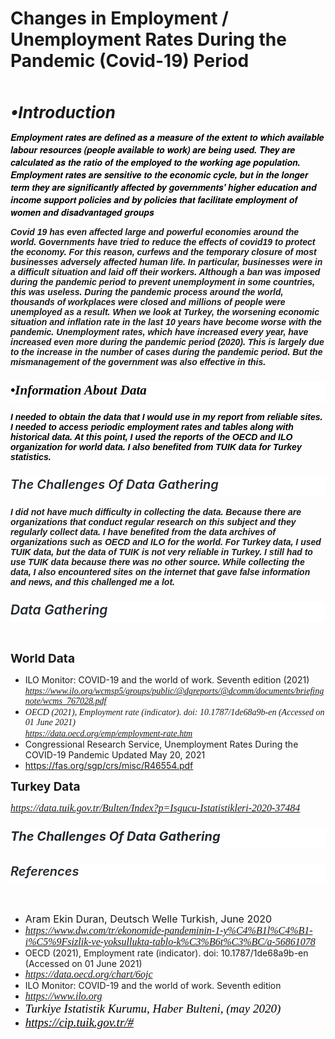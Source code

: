 # Changes in Employment / Unemployment Rates During the Pandemic (Covid-19) Period

<p><br></p>
<p><span style="font-size: 26px;"><strong><em>&bull;Introduction</em></strong></span></p>
<p><span style='color: rgb(0, 0, 0); font-family: Bernini, "Bernini Sans", "Helvetica Neue", Helvetica, Arial, sans-serif; font-size: 14px; font-style: normal; font-variant-ligatures: normal; font-variant-caps: normal; font-weight: 400; letter-spacing: normal; orphans: 2; text-align: start; text-indent: 0px; text-transform: none; white-space: normal; widows: 2; word-spacing: 0px; -webkit-text-stroke-width: 0px; background-color: rgb(255, 255, 255); text-decoration-thickness: initial; text-decoration-style: initial; text-decoration-color: initial; float: none; display: inline !important;'><strong><em>Employment rates are defined as a measure of the extent to which available labour resources (people available to work) are being used. They are calculated as the ratio of the employed to the working age population. Employment rates are sensitive to the economic cycle, but in the longer term they are significantly affected by governments&apos; higher education and income support policies and by policies that facilitate employment of women and disadvantaged groups</em></strong></span></p>
<p><strong><em><span style="font-family: Helvetica; font-size: 14px;">Covid 19 has even affected large and powerful economies around the world. Governments have tried to reduce the effects of covid19 to protect the economy. For this reason, curfews and the temporary closure of most businesses adversely affected human life. In particular, businesses were in a difficult situation and laid off their workers. Although a ban was imposed during the pandemic period to prevent unemployment in some countries, this was useless. During the pandemic process around the world, thousands of workplaces were closed and millions of people were unemployed as a result. When we look at Turkey, the worsening economic situation and inflation rate in the last 10 years have become worse with the pandemic. Unemployment rates, which have increased every year, have increased even more during the pandemic period (2020). This is largely due to the increase in the number of cases during the pandemic period. But the mismanagement of the government was also effective in this.</span></em></strong></p>
<h2 style='box-sizing: border-box; margin-top: 24px; margin-bottom: 16px; font-weight: 600; font-size: 1.5em; line-height: 1.25; padding-bottom: 0.3em; border-bottom: 1px solid var(--color-border-secondary); color: rgb(36, 41, 46); font-family: -apple-system, BlinkMacSystemFont, "Segoe UI", Helvetica, Arial, sans-serif, "Apple Color Emoji", "Segoe UI Emoji"; font-style: normal; font-variant-ligatures: normal; font-variant-caps: normal; letter-spacing: normal; orphans: 2; text-align: start; text-indent: 0px; text-transform: none; white-space: normal; widows: 2; word-spacing: 0px; -webkit-text-stroke-width: 0px; background-color: rgb(255, 255, 255); text-decoration-thickness: initial; text-decoration-style: initial; text-decoration-color: initial;'><em style="box-sizing: border-box;"><span style='font-family: "Times New Roman", Times, serif; color: rgb(0, 0, 0);'>&bull;Information About Data</span></em></h2>
<p><span style="font-family: Helvetica; color: rgb(0, 0, 0);"><strong><em><span style="font-size: 14px;">I needed to obtain the data that I would use in my report from reliable sites. I needed to access periodic employment rates and tables along with historical data. At this point, I used the reports of the OECD and ILO organization for world data. I also benefited from TUIK data for Turkey statistics.</span></em></strong></span></p>

<h2 style='box-sizing: border-box; margin-top: 24px; margin-bottom: 16px; font-weight: 600; font-size: 1.5em; line-height: 1.25; padding-bottom: 0.3em; border-bottom: 1px solid var(--color-border-secondary); color: rgb(36, 41, 46); font-family: -apple-system, BlinkMacSystemFont, "Segoe UI", Helvetica, Arial, sans-serif, "Apple Color Emoji", "Segoe UI Emoji"; font-style: normal; font-variant-ligatures: normal; font-variant-caps: normal; letter-spacing: normal; orphans: 2; text-align: start; text-indent: 0px; text-transform: none; white-space: normal; widows: 2; word-spacing: 0px; -webkit-text-stroke-width: 0px; background-color: rgb(255, 255, 255); text-decoration-thickness: initial; text-decoration-style: initial; text-decoration-color: initial;'><em style="box-sizing: border-box;"><span style="font-size: 20px;">The Challenges Of Data Gathering</span></em></h2>
<p><span style="font-family: Helvetica;"><strong><em><span style="font-size: 14px;">I did not have much difficulty in collecting the data. Because there are organizations that conduct regular research on this subject and they regularly collect data. I have benefited from the data archives of organizations such as OECD and ILO for the world. For Turkey data, I used TUIK data, but the data of TUIK is not very reliable in Turkey. I still had to use TUIK data because there was no other source. While collecting the data, I also encountered sites on the internet that gave false information and news, and this challenged me a lot.</span></em></strong></span></p>

<h2 style='box-sizing: border-box; margin-top: 24px; margin-bottom: 16px; font-weight: 600; font-size: 1.5em; line-height: 1.25; padding-bottom: 0.3em; border-bottom: 1px solid var(--color-border-secondary); color: rgb(36, 41, 46); font-family: -apple-system, BlinkMacSystemFont, "Segoe UI", Helvetica, Arial, sans-serif, "Apple Color Emoji", "Segoe UI Emoji"; font-style: normal; font-variant-ligatures: normal; font-variant-caps: normal; letter-spacing: normal; orphans: 2; text-align: start; text-indent: 0px; text-transform: none; white-space: normal; widows: 2; word-spacing: 0px; -webkit-text-stroke-width: 0px; background-color: rgb(255, 255, 255); text-decoration-thickness: initial; text-decoration-style: initial; text-decoration-color: initial;'><em style="box-sizing: border-box;">Data Gathering</em></h2>
<p><br></p>
<p><strong><span style="font-size: 19px;">World Data</span></strong></p>
<ul>
    <li>ILO Monitor: COVID-19 and the world of work. Seventh edition (2021) <a href="https://www.ilo.org/wcmsp5/groups/public/@dgreports/@dcomm/documents/briefingnote/wcms_767028.pdf"><span style='font-family: "Palatino Linotype", "Book Antiqua", Palatino, serif;'><em>https://www.ilo.org/wcmsp5/groups/public/@dgreports/@dcomm/documents/briefingnote/wcms_767028.pdf</em></span></a></li>
    <li><span style='font-family: "Palatino Linotype", "Book Antiqua", Palatino, serif;'><em>OECD (2021), Employment rate (indicator). doi: 10.1787/1de68a9b-en (Accessed on 01 June 2021)&nbsp;</em></span><span style='font-family: "Palatino Linotype", "Book Antiqua", Palatino, serif;'><em><br></em></span><span style='font-family: "Palatino Linotype", "Book Antiqua", Palatino, serif;'><em><a href="https://data.oecd.org/emp/employment-rate.htm">https://data.oecd.org/emp/employment-rate.htm</a></em></span><a href="https://fas.org/sgp/crs/misc/R46554.pdf"></a></li>
    <li>Congressional Research Service, Unemployment Rates During the COVID-19 Pandemic Updated May 20, 2021</li>
    <li><a href="https://fas.org/sgp/crs/misc/R46554.pdf">https://fas.org/sgp/crs/misc/R46554.pdf</a></li>
</ul>
<p><strong><span style="font-size: 19px;">Turkey Data</span></strong><em><span style="font-family: 'Palatino Linotype', 'Book Antiqua', Palatino, serif;"><a href="https://data.tuik.gov.tr/Bulten/Index?p=Isgucu-Istatistikleri-2020-37484"></a></span></em></p>
<p><em><span style="font-family: 'Palatino Linotype', 'Book Antiqua', Palatino, serif;"><a href="https://data.tuik.gov.tr/Bulten/Index?p=Isgucu-Istatistikleri-2020-37484"><span style="font-size: 16px;">https://data.tuik.gov.tr/Bulten/Index?p=Isgucu-Istatistikleri-2020-37484</span></a></span></em></p>
<p style='box-sizing: border-box; margin-top: 24px; margin-bottom: 16px; font-weight: 600; font-size: 1.5em; line-height: 1.25; padding-bottom: 0.3em; border-bottom: 1px solid var(--color-border-secondary); color: rgb(36, 41, 46); font-family: -apple-system, BlinkMacSystemFont, "Segoe UI", Helvetica, Arial, sans-serif, "Apple Color Emoji", "Segoe UI Emoji"; font-style: normal; font-variant-ligatures: normal; font-variant-caps: normal; letter-spacing: normal; orphans: 2; text-align: start; text-indent: 0px; text-transform: none; white-space: normal; widows: 2; word-spacing: 0px; -webkit-text-stroke-width: 0px; background-color: rgb(255, 255, 255); text-decoration-thickness: initial; text-decoration-style: initial; text-decoration-color: initial;'><em style="box-sizing: border-box;"><span style="font-size: 20px;"><strong>The Challenges Of Data Gathering</strong></span></em></p>

<h2 style='box-sizing: border-box; margin-top: 24px; margin-bottom: 16px; font-weight: 600; font-size: 1.5em; line-height: 1.25; padding-bottom: 0.3em; border-bottom: 1px solid var(--color-border-secondary); color: rgb(36, 41, 46); font-family: -apple-system, BlinkMacSystemFont, "Segoe UI", Helvetica, Arial, sans-serif, "Apple Color Emoji", "Segoe UI Emoji"; font-style: normal; font-variant-ligatures: normal; font-variant-caps: normal; letter-spacing: normal; orphans: 2; text-align: start; text-indent: 0px; text-transform: none; white-space: normal; widows: 2; word-spacing: 0px; -webkit-text-stroke-width: 0px; background-color: rgb(255, 255, 255); text-decoration-thickness: initial; text-decoration-style: initial; text-decoration-color: initial;'><em style="box-sizing: border-box;"><span style="font-size: 20px;">References</span></em></h2>
<p><br></p>
<ul>
    <li><span style="font-size: 16px;">Aram Ekin Duran, Deutsch Welle Turkish, June 2020</span></li>
    <li><em><span style="font-family: 'Palatino Linotype', 'Book Antiqua', Palatino, serif;"><span style="font-size: 16px;"><a href="https://www.dw.com/tr/ekonomide-pandeminin-1-y%C4%B1l%C4%B1-i%C5%9Fsizlik-ve-yoksullukta-tablo-k%C3%B6t%C3%BC/a-56861078">https://www.dw.com/tr/ekonomide-pandeminin-1-y%C4%B1l%C4%B1-i%C5%9Fsizlik-ve-yoksullukta-tablo-k%C3%B6t%C3%BC/a-56861078</a></span></span></em></li>
    <li>OECD (2021), Employment rate (indicator). doi: 10.1787/1de68a9b-en (Accessed on 01 June 2021)&nbsp;</li>
    <li><a href="https://data.oecd.org/chart/6ojc" style="user-select: auto; font-family: &quot;Times New Roman&quot;; font-size: medium; font-style: normal; font-variant-ligatures: normal; font-variant-caps: normal; font-weight: 400; letter-spacing: normal; orphans: 2; text-align: start; text-indent: 0px; text-transform: none; white-space: normal; widows: 2; word-spacing: 0px; -webkit-text-stroke-width: 0px;"></a><a href="https://www.ilo.org/wcmsp5/groups/public/@dgreports/@dcomm/documents/briefingnote/wcms_767028.pdf" style='user-select: auto; font-family: "Times New Roman"; font-size: medium; font-style: normal; font-variant-ligatures: normal; font-variant-caps: normal; font-weight: 400; letter-spacing: normal; orphans: 2; text-align: start; text-indent: 0px; text-transform: none; white-space: normal; widows: 2; word-spacing: 0px; -webkit-text-stroke-width: 0px;'><span style='font-family: "Palatino Linotype", "Book Antiqua", Palatino, serif;'><em>https://data.oecd.org/chart/6ojc</em></span></a>&nbsp;</li>
    <li>ILO Monitor: COVID-19 and the world of work. Seventh edition</li>
    <li><a href="https://www.ilo.org/wcmsp5/groups/public/@dgreports/@dcomm/documents/briefingnote/wcms_767028.pdf" style='user-select: auto; font-family: "Times New Roman"; font-size: medium; font-style: normal; font-variant-ligatures: normal; font-variant-caps: normal; font-weight: 400; letter-spacing: normal; orphans: 2; text-align: start; text-indent: 0px; text-transform: none; white-space: normal; widows: 2; word-spacing: 0px; -webkit-text-stroke-width: 0px;'><span style='font-family: "Palatino Linotype", "Book Antiqua", Palatino, serif;'><em>https://www.ilo.org</em></span></a>&nbsp;</li>
    <li><span style='font-family: "Palatino Linotype", "Book Antiqua", Palatino, serif;'><em><em style='color: rgb(0, 0, 0); font-family: "Times New Roman"; font-size: medium; font-variant-ligatures: normal; font-variant-caps: normal; font-weight: 400; letter-spacing: normal; orphans: 2; text-align: start; text-indent: 0px; text-transform: none; white-space: normal; widows: 2; word-spacing: 0px; -webkit-text-stroke-width: 0px; text-decoration-thickness: initial; text-decoration-style: initial; text-decoration-color: initial;'><span style='font-family: "Palatino Linotype", "Book Antiqua", Palatino, serif;'><span style="font-size: 19px; color: black;">Turkiye Istatistik Kurumu, Haber Bulteni, (may 2020)</span></span></em></em></span></li>
    <li><span style='font-family: "Palatino Linotype", "Book Antiqua", Palatino, serif;'><em><em style='color: rgb(0, 0, 0); font-family: "Times New Roman"; font-size: medium; font-variant-ligatures: normal; font-variant-caps: normal; font-weight: 400; letter-spacing: normal; orphans: 2; text-align: start; text-indent: 0px; text-transform: none; white-space: normal; widows: 2; word-spacing: 0px; -webkit-text-stroke-width: 0px; text-decoration-thickness: initial; text-decoration-style: initial; text-decoration-color: initial;'><span style='font-family: "Palatino Linotype", "Book Antiqua", Palatino, serif;'><span style="font-size: 19px; color: black;"><a href="https://cip.tuik.gov.tr/#" style="user-select: auto; color: inherit;">https://cip.tuik.gov.tr/#</a></span></span></em>&nbsp;</em></span></li>
</ul>



<p><br></p>
<p><br></p>

    
